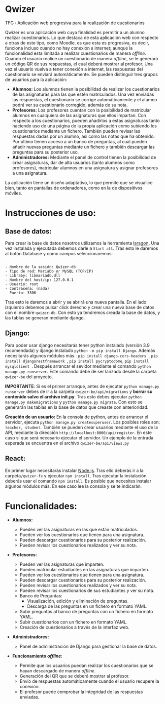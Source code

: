 # Qwizer
 TFG : Aplicación web progresiva para la realización de cuestionarios
 
 Qwizer es una aplicación web cuya finalidad es permitir a un alumno realizar cuestionarios. Lo que destaca de esta aplicación web con respecto a otras de este tipo, como Moodle, es que esta es progresiva, es decir, funciona incluso cuando no hay conexión a internet; aunque la funcionalidad esta limitada a realizar cuestionarios de manera *offline*. Cuando el usuario realice un cuestionario de manera *offline*, se le generará un código QR de sus respuestas, el cual deberá mostrar al profesor. Una vez el usuario vuelva a tener conexión a internet, las respuestas del cuestionario se enviará automáticamente. Se pueden distinguir tres grupos de usuarios para la aplicación:
 
- **Alumnos:** Los alumnos tienen la posibilidad de realizar los cuestionarios de las asignaturas para las que estén matriculados. Una vez enviadas las 	respuestas, el cuestionario se corrige automáticamente y el alumno podrá ver su cuestionario corregido, además de su nota.
- **Profesores:** Los profesores cuentan con la posibilidad de matricular alumnos en cualquiera de las asignaturas que ellos impartan. Con respecto a los cuestionarios, pueden añadirlos a estas asignaturas tanto haciendo uso de una página de la propia aplicación como subiendo los cuestionarios mediante un fichero. También pueden revisar las respuestas dadas por un alumno, así como las notas que ha obtenido. Por último tienen acceso a un banco de preguntas, al cual pueden añadir nuevas preguntas mediante un fichero y también descargar las preguntas para su posterior uso.
- **Administradores:** Mediante el panel de control tienen la posibilidad de crear asignaturas, dar de alta usuarios (tanto alumnos como profesores), matricular alumnos en una asignatura y asignar profesores a una asignatura.

La aplicación tiene un diseño adaptativo, lo que permite que se visualice bien, tanto en pantallas de ordenadores, como en la de dispositivos móviles.


# **Instrucciones de uso:**

## Base de datos:
Para crear la base de datos nosotros utilizamos la herramienta [laragon](https://laragon-org.translate.goog/?_x_tr_sl=en&_x_tr_tl=es&_x_tr_hl=es&_x_tr_pto=sc). Una vez instalada y ejecutada debemos darle a `Start all`. Tras esto le daremos al botón Database y como campos seleccionaremos:
```

- Nombre de la sesión: Qwizer-db
- Tipo de red: MariaDb or MySQL (TCP/IP)
- Libraby: libmariadb.dll
- Nombre del host/ip: 127.0.0.1
- Usuario: root
- Contraseña: (nada)
- Puerto: 3306
```

Tras esto le daremos a abrir y se abrirá una nueva pantalla. En el lado izquierdo debemos pulsar click derecho y crear una nueva base de datos con el nombre `qwizer-db`. Con esto ya tendremos creada la base de datos, y las tablas se generan mediante django.


## Django:
Para poder usar django necesitarás tener python instalado (versión 3.9 recomendada) y django instalado `python -m pip install Django`. Además necesitarás algunos módulos más :
 `pip install django-cors-headers `,
 `pip install djangorestframework `,
`pip install pycryptodome`,
 `pip install mysqlclient `.
Después arrancar el sevidor mediante el comando `python manage.py runserver`. Este comando debe de ser lanzado desde la carpeta `qwizer-be` del proyecto. 

**IMPORTANTE**: Si es el primer arranque, antes de ejecutar  `python manage.py runserver`  debes de ir a la carpeta `qwizer-be/api/migrations` y **borrar su contenido salvo el archivo __init__.py**. Tras esto debes ejecutar `python manage.py makemigrations` y `python manage.py migrate`. Con esto se generarán las tablas en la base de datos que creaste con anterioridad.

**Creación de un usuario:** En la consola de python, antes de arrancar el servidor, ejecuta `python manage.py createsuperuser`. Los posibles roles son: `teacher, student`. También se pueden crear usuarios mediante el uso de la API, mediante la dirección `http://localhost:8000/api/register`.  En este caso sí que será necesario ejecutar el servidor. Un ejemplo de la entrada esperada se encuentra en el archivo `qwizer-be/api/views.py`

## React:
En primer lugar necesitarás instalar [Node.js](https://nodejs.org/es/). Tras ello deberás ir a la carpeta` /qwizer-fe ` y ejecutar `npm install`. 
Tras ejecutar la instalación deberás usar el comando `npm install`. Es posible que necesites instalar algunos módulos más. En ese caso lee la consola y se te indicarán.

# **Funcionalidades:**

- **Alumnos:**  
   - Pueden ver las asignaturas en las que están matriculados.
   - Pueden ver los cuestionarios que tienen para una asignatura.
   - Pueden descargar cuestionarios para su posterior realización.
   - Pueden revisar los cuestionarios realizados y ver su nota.
 
- **Profesores:** 
   - Pueden ver las asignaturas que imparten.
   - Pueden matricular estudiantes en las asignaturas que imparten.
   - Pueden ver los cuestionarios que tienen para una asignatura.
   - Pueden descargar cuestionarios para su posterior realización.
   - Pueden revisar los cuestionarios realizados y ver su nota.
   - Pueden revisar los cuestionarios de sus estudiantes y ver su nota.
   - Banco de Preguntas:
      - Visualización, edición y eliminación de preguntas.
      - Descarga de las preguntas en un fichero en formato YAML.
   - Subir preguntas al banco de preguntas con un fichero en formato YAML.
   - Subir cuestionarios con un fichero en formato YAML.
   - Creación de cuestionarios a través de la interfaz web.
   
- **Administradores:** 
   - Panel de administración de Django para gestionar la base de datos.
   
- **Funcionamiento _offline_:**
   - Permite que los usuarios puedan realizar los cuestionarios que se hayan descargado de manera _offline_.
   - Generación del QR que se deberá mostrar al profesor.
   - Envío de respuestas automáticamente cuando el usuario recupere la conexión.
   - El profesor puede comprobar la integridad de las respuestas enviadas.
  

